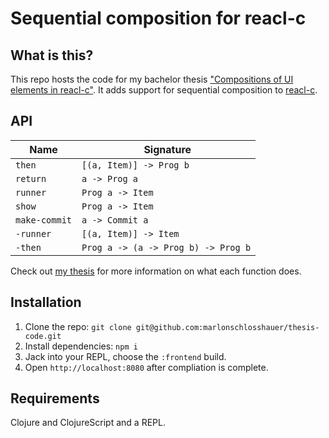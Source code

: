 # Sequential composition for reacl-c

## What is this?
This repo hosts the code for my bachelor thesis ["Compositions of UI elements in reacl-c"](https://github.com/marlonschlosshauer/thesis). It adds support for sequential composition to [reacl-c](https://github.com/active-group/reacl-c/).

## API

| Name          |  Signature                          |
|---------------|-------------------------------------|
| `then`        | `[(a, Item)] -> Prog b`             |
| `return`      | `a -> Prog a`                       |
| `runner`      | `Prog a -> Item`                    |
| `show`        | `Prog a -> Item`                    |
| `make-commit` | `a -> Commit a`                     |
| `-runner`     | `[(a, Item)] -> Item`               |
| `-then`       | `Prog a -> (a -> Prog b) -> Prog b` |


Check out [my thesis](https://github.com/marlonschlosshauer/thesis) for more information on what each function does.

## Installation

1. Clone the repo: ``git clone git@github.com:marlonschlosshauer/thesis-code.git``
2. Install dependencies: ``npm i``
3. Jack into your REPL, choose the ``:frontend`` build.
4. Open ``http://localhost:8080`` after compliation is complete.

## Requirements

Clojure and ClojureScript and a REPL.
